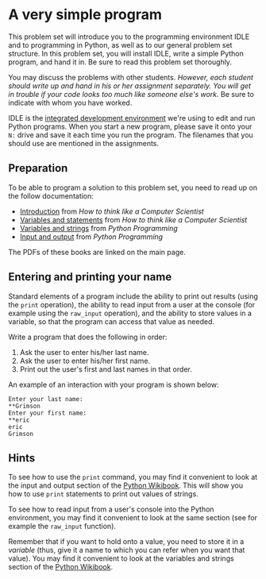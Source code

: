 # A very simple program

This problem set will introduce you to the programming environment IDLE and to
programming in Python, as well as to our general problem set structure. In this
problem set, you will install IDLE, write a simple Python program, and hand it
in. Be sure to read this problem set thoroughly.

You may discuss the problems with other students. *However, each student should
write up and hand in his or her assignment separately. You will get in trouble
if your code looks too much like someone else's work.* Be sure to indicate with
whom you have worked.

IDLE is the [integrated development
environment](http://en.wikipedia.org/wiki/Integrated_development_environment)
we're using to edit and run Python programs. When you start a new program,
please save it onto your `N:` drive and save it each time you run the program.
The filenames that you should use are mentioned in the assignments.

## Preparation

To be able to program a solution to this problem set, you need to read up on the follow documentation:

* [Introduction](http://www.greenteapress.com/thinkpython/thinkCSpy/html/chap01.html) from *How to think like a Computer Scientist*
* [Variables and statements](http://www.greenteapress.com/thinkpython/thinkCSpy/html/chap02.html) from *How to think like a Computer Scientist*
* [Variables and strings](http://en.wikibooks.org/wiki/Python_Programming/Variables_and_Strings) from *Python Programming*
* [Input and output](http://en.wikibooks.org/wiki/Python_Programming/Input_and_output) from *Python Programming*

The PDFs of these books are linked on the main page.

## Entering and printing your name

Standard elements of a program include the ability to print out results (using
the `print` operation), the ability to read input from a user at the console
(for example using the `raw_input` operation), and the ability to store values
in a variable, so that the program can access that value as needed.

Write a program that does the following in order:

1. Ask the user to enter his/her last name.
2. Ask the user to enter his/her first name.
3. Print out the user's first and last names in that order.

An example of an interaction with your program is shown below:

    Enter your last name:
    **Grimson
    Enter your first name:
    **eric
    eric
    Grimson

## Hints

To see how to use the `print` command, you may find it convenient to look at the input and output section of the [Python Wikibook](http://en.wikibooks.org/wiki/Python_Programming/Input_and_output). This will show you how to use `print` statements to print out values of strings.

To see how to read input from a user's console into the Python environment, you may find it convenient to look at the same section (see for example the `raw_input` function).

Remember that if you want to hold onto a value, you need to store it in a *variable* (thus, give it a name to which you can refer when you want that value). You may find it convenient to look at the variables and strings section of the [Python Wikibook](http://en.wikibooks.org/wiki/Python_Programming/Variables_and_Strings).
